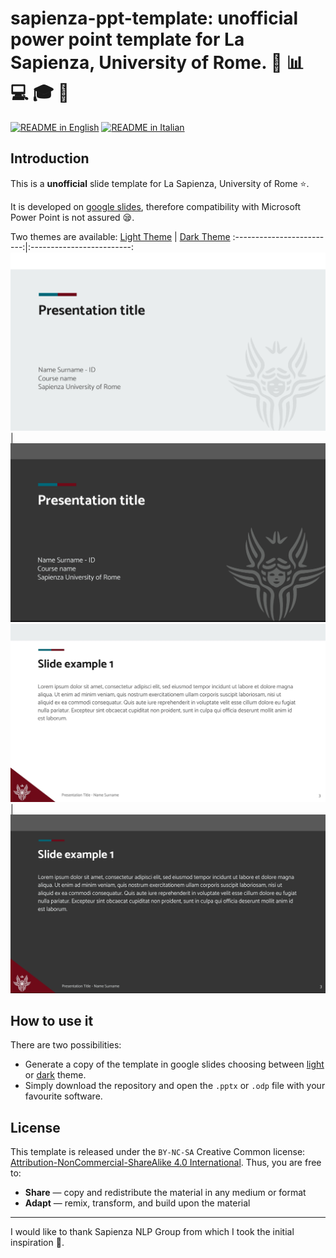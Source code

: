 # **sapienza-ppt-template**: unofficial power point template for La Sapienza, University of Rome. :information_desk_person: :bar_chart: :computer: :mortar_board: :rocket:

[![README in English](https://img.shields.io/badge/LANG-en-red.svg)](./README.md) [![README in Italian](https://img.shields.io/badge/LANG-it-blue.svg)](./README-it.md)
## Introduction
This is a **unofficial** slide template for La Sapienza, University of Rome :star:.

It is developed on [google slides](https://docs.google.com/presentation/u/0/), therefore compatibility with Microsoft Power Point is not assured :sleepy:. 

Two themes are available:
[Light Theme](light/sapienza-ppt-template_light.pdf)           |  [Dark Theme](dark/sapienza-ppt-template_dark.pdf)
:-------------------------:|:-------------------------:
![Light 1](docs/light_1.jpg) | ![Dark](docs/dark_1.jpg) 
![Light 2](docs/light_2.jpg) | ![Dark 2](docs/dark_2.jpg)

## How to use it
There are two possibilities:
- Generate a copy of the template in google slides choosing between [light](https://docs.google.com/presentation/d/1t6adiSpkEV6RKvrBBEbmBLQuyo7_mFRGFxlDhTsd0gg/edit?usp=sharing) or [dark](https://docs.google.com/presentation/d/16tPIHM18IIH0M_7TLbfi9AystdOMg06r1dSINDEEPl4/edit?usp=sharing) theme.
- Simply download the repository and open the `.pptx` or `.odp` file with your favourite software. 

## License
This template is released under the `BY-NC-SA` Creative Common license: [Attribution-NonCommercial-ShareAlike 4.0 International](https://creativecommons.org/licenses/by-nc-sa/4.0/).
Thus, you are free to:
- **Share** — copy and redistribute the material in any medium or format
- **Adapt** — remix, transform, and build upon the material  

--- 

I would like to thank Sapienza NLP Group from which I took the initial inspiration :bow:. 
